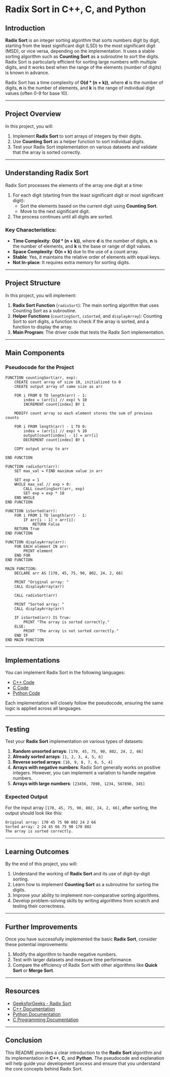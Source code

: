 # **Radix Sort in C++, C, and Python**

## **Introduction**

**Radix Sort** is an integer sorting algorithm that sorts numbers digit by digit, starting from the least significant digit (LSD) to the most significant digit (MSD), or vice versa, depending on the implementation. It uses a stable sorting algorithm such as **Counting Sort** as a subroutine to sort the digits. Radix Sort is particularly efficient for sorting large numbers with multiple digits, and it works best when the range of the elements (number of digits) is known in advance.

Radix Sort has a time complexity of **O(d * (n + k))**, where **d** is the number of digits, **n** is the number of elements, and **k** is the range of individual digit values (often 0-9 for base 10).

---

## **Project Overview**

In this project, you will:
1. Implement **Radix Sort** to sort arrays of integers by their digits.
2. Use **Counting Sort** as a helper function to sort individual digits.
3. Test your Radix Sort implementation on various datasets and validate that the array is sorted correctly.

---

## **Understanding Radix Sort**

Radix Sort processes the elements of the array one digit at a time:
1. For each digit (starting from the least significant digit or most significant digit):
   - Sort the elements based on the current digit using **Counting Sort**.
   - Move to the next significant digit.
2. The process continues until all digits are sorted.

### **Key Characteristics**:
- **Time Complexity**: **O(d * (n + k))**, where **d** is the number of digits, **n** is the number of elements, and **k** is the base or range of digit values.
- **Space Complexity**: **O(n + k)** due to the use of a count array.
- **Stable**: Yes, it maintains the relative order of elements with equal keys.
- **Not In-place**: It requires extra memory for sorting digits.

---

## **Project Structure**

In this project, you will implement:
1. **Radix Sort Function** (`radixSort`): The main sorting algorithm that uses Counting Sort as a subroutine.
2. **Helper Functions** (`countingSort`, `isSorted`, and `displayArray`): Counting Sort to sort digits, a function to check if the array is sorted, and a function to display the array.
3. **Main Program**: The driver code that tests the Radix Sort implementation.

---

## **Main Components**

### **Pseudocode for the Project**

```plaintext
FUNCTION countingSort(arr, exp):
    CREATE count array of size 10, initialized to 0
    CREATE output array of same size as arr
    
    FOR i FROM 0 TO length(arr) - 1:
        index = (arr[i] // exp) % 10
        INCREMENT count[index] BY 1
    
    MODIFY count array so each element stores the sum of previous counts
    
    FOR i FROM length(arr) - 1 TO 0:
        index = (arr[i] // exp) % 10
        output[count[index] - 1] = arr[i]
        DECREMENT count[index] BY 1
    
    COPY output array to arr

END FUNCTION

FUNCTION radixSort(arr):
    SET max_val = FIND maximum value in arr
    
    SET exp = 1
    WHILE max_val // exp > 0:
        CALL countingSort(arr, exp)
        SET exp = exp * 10
    END WHILE
END FUNCTION

FUNCTION isSorted(arr):
    FOR i FROM 1 TO length(arr) - 1:
        IF arr[i - 1] > arr[i]:
            RETURN False
    RETURN True
END FUNCTION

FUNCTION displayArray(arr):
    FOR EACH element IN arr:
        PRINT element
    END FOR
END FUNCTION

MAIN FUNCTION:
    DECLARE arr AS [170, 45, 75, 90, 802, 24, 2, 66]

    PRINT "Original array: "
    CALL displayArray(arr)

    CALL radixSort(arr)

    PRINT "Sorted array: "
    CALL displayArray(arr)

    IF isSorted(arr) IS True:
        PRINT "The array is sorted correctly."
    ELSE:
        PRINT "The array is not sorted correctly."
    END IF
END MAIN FUNCTION
```

---

## **Implementations**

You can implement Radix Sort in the following languages:
- [C++ Code](./radix_sort.cpp)
- [C Code](./radix_sort.c)
- [Python Code](./radix_sort.py)

Each implementation will closely follow the pseudocode, ensuring the same logic is applied across all languages.

---

## **Testing**

Test your **Radix Sort** implementation on various types of datasets:
1. **Random unsorted arrays**: `[170, 45, 75, 90, 802, 24, 2, 66]`
2. **Already sorted arrays**: `[1, 2, 3, 4, 5, 6]`
3. **Reverse sorted arrays**: `[10, 9, 8, 7, 6, 5, 4]`
4. **Arrays with negative numbers**: Radix Sort generally works on positive integers. However, you can implement a variation to handle negative numbers.
5. **Arrays with large numbers**: `[23456, 7890, 1234, 567890, 345]`

### **Expected Output**
For the input array `[170, 45, 75, 90, 802, 24, 2, 66]`, after sorting, the output should look like this:

```plaintext
Original array: 170 45 75 90 802 24 2 66 
Sorted array: 2 24 45 66 75 90 170 802 
The array is sorted correctly.
```

---

## **Learning Outcomes**

By the end of this project, you will:
1. Understand the working of **Radix Sort** and its use of digit-by-digit sorting.
2. Learn how to implement **Counting Sort** as a subroutine for sorting the digits.
3. Improve your ability to implement non-comparative sorting algorithms.
4. Develop problem-solving skills by writing algorithms from scratch and testing their correctness.

---

## **Further Improvements**

Once you have successfully implemented the basic **Radix Sort**, consider these potential improvements:
1. Modify the algorithm to handle negative numbers.
2. Test with larger datasets and measure time performance.
3. Compare the efficiency of Radix Sort with other algorithms like **Quick Sort** or **Merge Sort**.

---

## **Resources**
- [GeeksforGeeks - Radix Sort](https://www.geeksforgeeks.org/radix-sort/)
- [C++ Documentation](https://en.cppreference.com/w/)
- [Python Documentation](https://docs.python.org/3/tutorial/datastructures.html)
- [C Programming Documentation](https://en.cppreference.com/w/c)

---

## **Conclusion**

This README provides a clear introduction to the **Radix Sort** algorithm and its implementation in **C++**, **C**, and **Python**. The pseudocode and explanation will help guide your development process and ensure that you understand the core concepts behind Radix Sort.